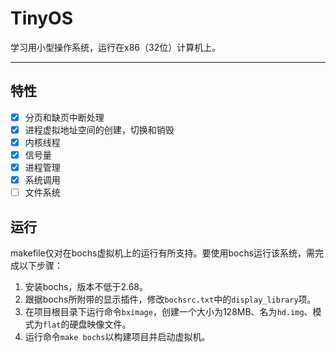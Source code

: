 # TinyOS

学习用小型操作系统，运行在x86（32位）计算机上。

---

## 特性

- [x] 分页和缺页中断处理
- [x] 进程虚拟地址空间的创建，切换和销毁
- [x] 内核线程
- [x] 信号量
- [x] 进程管理
- [x] 系统调用
- [ ] 文件系统

## 运行

makefile仅对在bochs虚拟机上的运行有所支持。要使用bochs运行该系统，需完成以下步骤：

1. 安装bochs，版本不低于2.68。
2. 跟据bochs所附带的显示插件，修改`bochsrc.txt`中的`display_library`项。
3. 在项目根目录下运行命令`bximage`，创建一个大小为128MB、名为`hd.img`、模式为`flat`的硬盘映像文件。
4. 运行命令`make bochs`以构建项目并启动虚拟机。
